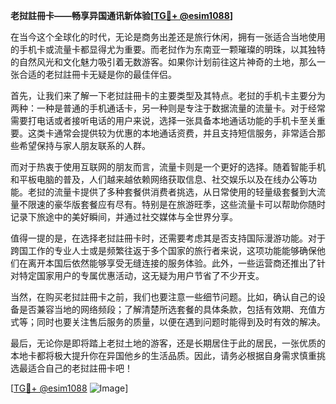 **老挝註冊卡——畅享异国通讯新体验[[TG💪+ @esim1088](https://t.me/s/esim1088)]**

在当今这个全球化的时代，无论是商务出差还是旅行休闲，拥有一张适合当地使用的手机卡或流量卡都显得尤为重要。而老挝作为东南亚一颗璀璨的明珠，以其独特的自然风光和文化魅力吸引着无数游客。如果你计划前往这片神奇的土地，那么一张合适的老挝註冊卡无疑是你的最佳伴侣。

首先，让我们来了解一下老挝註冊卡的主要类型及其特点。老挝的手机卡主要分为两种：一种是普通的手机通话卡，另一种则是专注于数据流量的流量卡。对于经常需要打电话或者接听电话的用户来说，选择一张具备本地通话功能的手机卡至关重要。这类卡通常会提供较为优惠的本地通话资费，并且支持短信服务，非常适合那些希望保持与家人朋友联系的人群。

而对于热衷于使用互联网的朋友而言，流量卡则是一个更好的选择。随着智能手机和平板电脑的普及，人们越来越依赖网络获取信息、社交娱乐以及在线办公等功能。老挝的流量卡提供了多种套餐供消费者挑选，从日常使用的轻量级套餐到大流量不限速的豪华版套餐应有尽有。特别是在旅游旺季，这些流量卡可以帮助你随时记录下旅途中的美好瞬间，并通过社交媒体与全世界分享。

值得一提的是，在选择老挝註冊卡时，还需要考虑其是否支持国际漫游功能。对于跨国工作的专业人士或是频繁往返于多个国家的旅行者来说，这项功能能够确保他们在离开本国后依然能够享受无缝连接的服务体验。此外，一些运营商还推出了针对特定国家用户的专属优惠活动，这无疑为用户节省了不少开支。

当然，在购买老挝註冊卡之前，我们也要注意一些细节问题。比如，确认自己的设备是否兼容当地的网络频段；了解清楚所选套餐的具体条款，包括有效期、充值方式等；同时也要关注售后服务的质量，以便在遇到问题时能得到及时有效的解决。

最后，无论你是即将踏上老挝土地的游客，还是长期居住于此的居民，一张优质的本地卡都将极大提升你在异国他乡的生活品质。因此，请务必根据自身需求慎重挑选最适合自己的老挝註冊卡吧！

[[TG💪+ @esim1088](https://t.me/s/esim1088) ![Image](https://i.postimg.cc/4NQfJmqS/Snipaste-2025-05-13-00-14-12.png)]